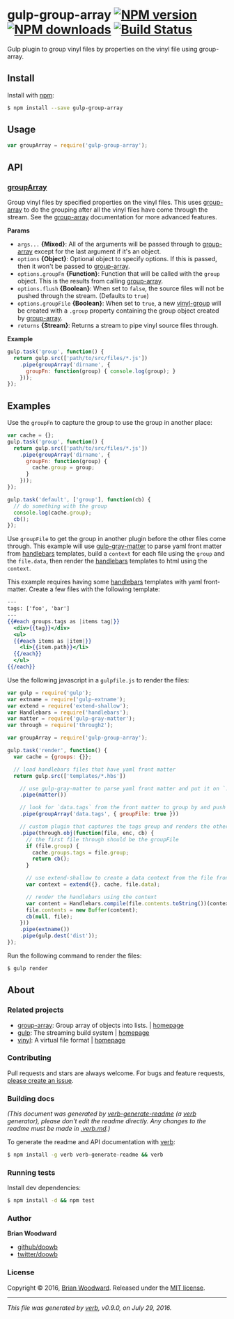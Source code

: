 # gulp-group-array [![NPM version](https://img.shields.io/npm/v/gulp-group-array.svg?style=flat)](https://www.npmjs.com/package/gulp-group-array) [![NPM downloads](https://img.shields.io/npm/dm/gulp-group-array.svg?style=flat)](https://npmjs.org/package/gulp-group-array) [![Build Status](https://img.shields.io/travis/doowb/gulp-group-array.svg?style=flat)](https://travis-ci.org/doowb/gulp-group-array)

Gulp plugin to group vinyl files by properties on the vinyl file using group-array.

## Install

Install with [npm](https://www.npmjs.com/):

```sh
$ npm install --save gulp-group-array
```

## Usage

```js
var groupArray = require('gulp-group-array');
```

## API

### [groupArray](index.js#L30)

Group vinyl files by specified properties on the vinyl files. This uses [group-array](https://github.com/doowb/group-array) to do the grouping after all the vinyl files have come through the stream. See the [group-array](https://github.com/doowb/group-array) documentation for more advanced features.

**Params**

* `args...` **{Mixed}**: All of the arguments will be passed through to [group-array](https://github.com/doowb/group-array) except for the last argument if it's an object.
* `options` **{Object}**: Optional object to specify options. If this is passed, then it won't be passed to [group-array](https://github.com/doowb/group-array).
* `options.groupFn` **{Function}**: Function that will be called with the `group` object. This is the results from calling [group-array](https://github.com/doowb/group-array).
* `options.flush` **{Boolean}**: When set to `false`, the source files will not be pushed through the stream. (Defaults to `true`)
* `options.groupFile` **{Boolean}**: When set to `true`, a new [vinyl-group](https://github.com/doowb/vinyl-group) will be created with a `.group` property containing the group object created by [group-array](https://github.com/doowb/group-array).
* `returns` **{Stream}**: Returns a stream to pipe vinyl source files through.

**Example**

```js
gulp.task('group', function() {
  return gulp.src(['path/to/src/files/*.js'])
    .pipe(groupArray('dirname', {
      groupFn: function(group) { console.log(group); }
    }));
});
```

## Examples

Use the `groupFn` to capture the group to use the group in another place:

```js
var cache = {};
gulp.task('group', function() {
  return gulp.src(['path/to/src/files/*.js'])
    .pipe(groupArray('dirname', {
      groupFn: function(group) {
        cache.group = group;
      }
    }));
});

gulp.task('default', ['group'], function(cb) {
  // do something with the group
  console.log(cache.group);
  cb();
});
```

Use `groupFile` to get the group in another plugin before the other files come through. This example will use [gulp-gray-matter](https://github.com/simbo/gulp-gray-matter) to parse yaml front matter from [handlebars](http://www.handlebarsjs.com/) templates, build a `context` for each file using the `group` and the `file.data`, then render the [handlebars](http://www.handlebarsjs.com/) templates to html using the `context`.

This example requires having some [handlebars](http://www.handlebarsjs.com/) templates with yaml front-matter.
Create a few files with the following template:

```handlebars
---
tags: ['foo', 'bar']
---
{{#each groups.tags as |items tag|}}
  <div>{{tag}}</div>
  <ul>
  {{#each items as |item|}}
    <li>{{item.path}}</li>
  {{/each}}
  </ul>
{{/each}}
```

Use the following javascript in a `gulpfile.js` to render the files:

```js
var gulp = require('gulp');
var extname = require('gulp-extname');
var extend = require('extend-shallow');
var Handlebars = require('handlebars');
var matter = require('gulp-gray-matter');
var through = require('through2');

var groupArray = require('gulp-group-array');

gulp.task('render', function() {
  var cache = {groups: {}};

  // load handlebars files that have yaml front matter
  return gulp.src(['templates/*.hbs'])

    // use gulp-gray-matter to parse yaml front matter and put it on `.data` object
    .pipe(matter())

    // look for `data.tags` from the front matter to group by and push the results into the stream
    .pipe(groupArray('data.tags', { groupFile: true }))

    // custom plugin that captures the tags group and renders the other handlebars files.
    .pipe(through.obj(function(file, enc, cb) {
      // the first file through should be the groupFile
      if (file.group) {
        cache.groups.tags = file.group;
        return cb();
      }

      // use extend-shallow to create a data context from the file front matter and the cache
      var context = extend({}, cache, file.data);

      // render the handlebars using the context
      var content = Handlebars.compile(file.contents.toString())(context);
      file.contents = new Buffer(content);
      cb(null, file);
    }))
    .pipe(extname())
    .pipe(gulp.dest('dist'));
});
```

Run the following command to render the files:

```sh
$ gulp render
```

## About

### Related projects

* [group-array](https://www.npmjs.com/package/group-array): Group array of objects into lists. | [homepage](https://github.com/doowb/group-array "Group array of objects into lists.")
* [gulp](https://www.npmjs.com/package/gulp): The streaming build system | [homepage](http://gulpjs.com "The streaming build system")
* [vinyl](https://www.npmjs.com/package/vinyl): A virtual file format | [homepage](http://github.com/gulpjs/vinyl "A virtual file format")

### Contributing

Pull requests and stars are always welcome. For bugs and feature requests, [please create an issue](../../issues/new).

### Building docs

_(This document was generated by [verb-generate-readme](https://github.com/verbose/verb-generate-readme) (a [verb](https://github.com/verbose/verb) generator), please don't edit the readme directly. Any changes to the readme must be made in [.verb.md](.verb.md).)_

To generate the readme and API documentation with [verb](https://github.com/verbose/verb):

```sh
$ npm install -g verb verb-generate-readme && verb
```

### Running tests

Install dev dependencies:

```sh
$ npm install -d && npm test
```

### Author

**Brian Woodward**

* [github/doowb](https://github.com/doowb)
* [twitter/doowb](http://twitter.com/doowb)

### License

Copyright © 2016, [Brian Woodward](https://github.com/doowb).
Released under the [MIT license](https://github.com/doowb/gulp-group-array/blob/master/LICENSE).

***

_This file was generated by [verb](https://github.com/verbose/verb), v0.9.0, on July 29, 2016._